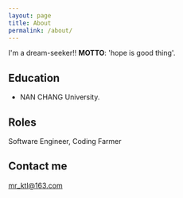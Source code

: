 ```yaml
---
layout: page
title: About
permalink: /about/
---
```


I'm a dream-seeker!!
**MOTTO**: 'hope is good thing'.


## Education

* NAN CHANG University.

## Roles

Software Engineer, Coding Farmer

## Contact me

[mr_ktl@163.com](mailto:mr_ktl@163.com)